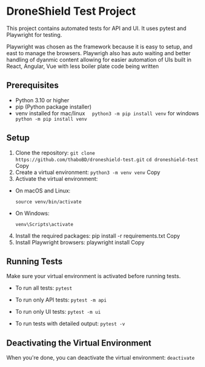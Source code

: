 # DroneShield Test Project

This project contains automated tests for API and UI. It uses pytest and Playwright for testing.

Playwright was chosen as the framework because it is easy to setup, and east to manage the browsers. Playwrigh also has auto waiting and better handling of dyanmic content allowing for easier automation of UIs built in React, Angular, Vue with less boiler plate code being written

## Prerequisites

- Python 3.10 or higher
- pip (Python package installer)
- venv installed 
for mac/linux ```  python3 -m pip install venv```
for windows ```  python -m pip install venv```

## Setup

1. Clone the repository:
```git clone https://github.com/thaboBD/droneshield-test.git```
```cd droneshield-test```
Copy
2. Create a virtual environment:
```python3 -m venv venv```
Copy
3. Activate the virtual environment:
- On macOS and Linux:
  ```
  source venv/bin/activate
  ```
- On Windows:
  ```
  venv\Scripts\activate
  ```

4. Install the required packages:
pip install -r requirements.txt
Copy
5. Install Playwright browsers:
playwright install
Copy
## Running Tests

Make sure your virtual environment is activated before running tests.

- To run all tests:
```pytest```
- To run only API tests:
```pytest -m api```

- To run only UI tests:
  ```pytest -m ui```

- To run tests with detailed output:
```pytest -v```

## Deactivating the Virtual Environment

When you're done, you can deactivate the virtual environment:
```deactivate```